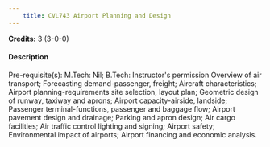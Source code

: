```yaml
---
    title: CVL743 Airport Planning and Design
---
```

**Credits:** 3 (3-0-0)



#### Description 
Pre-requisite(s): M.Tech: Nil; B.Tech: Instructor's permission Overview of air transport; Forecasting demand-passenger, freight; Aircraft characteristics; Airport planning-requirements site selection, layout plan; Geometric design of runway, taxiway and aprons; Airport capacity-airside, landside; Passenger terminal-functions, passenger and baggage flow; Airport pavement design and drainage; Parking and apron design; Air cargo facilities; Air traffic control lighting and signing; Airport safety; Environmental impact of airports; Airport financing and economic analysis.